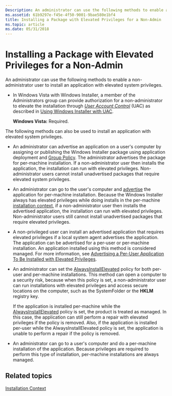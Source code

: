 ```yaml
---
Description: An administrator can use the following methods to enable a non-administrator user to install an application with elevated system privileges.
ms.assetid: 61b9297e-f45e-4f50-9001-9bae580e1bf4
title: Installing a Package with Elevated Privileges for a Non-Admin
ms.topic: article
ms.date: 05/31/2018
---
```


# Installing a Package with Elevated Privileges for a Non-Admin

An administrator can use the following methods to enable a non-administrator user to install an application with elevated system privileges.

-   In Windows Vista with Windows Installer, a member of the Administrators group can provide authorization for a non-administrator to elevate the installation through [*User Account Control*](u-gly.md) (UAC) as described in [Using Windows Installer with UAC](using-windows-installer-with-uac.md).

    **Windows Vista:** Required.

The following methods can also be used to install an application with elevated system privileges.

-   An administrator can advertise an application on a user's computer by assigning or publishing the Windows Installer package using application deployment and [Group Policy](https://msdn.microsoft.com/library/Aa374177(v=VS.85).aspx). The administrator advertises the package for per-machine installation. If a non-administrator user then installs the application, the installation can run with elevated privileges. Non-administrator users cannot install unadvertised packages that require elevated system privileges.
-   An administrator can go to the user's computer and [advertise](advertisement.md) the application for per-machine installation. Because the Windows Installer always has elevated privileges while doing installs in the per-machine [installation context](installation-context.md), if a non-administrator user then installs the advertised application, the installation can run with elevated privileges. Non-administrator users still cannot install unadvertised packages that require elevated privileges.
-   A non-privileged user can install an advertised application that requires elevated privileges if a local system agent advertises the application. The application can be advertised for a per-user or per-machine installation. An application installed using this method is considered managed. For more information, see [Advertising a Per-User Application To Be Installed with Elevated Privileges](advertising-a-per-user-application-to-be-installed-with-elevated-privileges.md).
-   An administrator can set the [AlwaysInstallElevated](alwaysinstallelevated.md) policy for both per-user and per-machine installations. This method can open a computer to a security risk, because when this policy is set, a non-administrator user can run installations with elevated privileges and access secure locations on the computer, such as the SystemFolder or the **HKLM** registry key.

    If the application is installed per-machine while the [AlwaysInstallElevated](alwaysinstallelevated.md) policy is set, the product is treated as managed. In this case, the application can still perform a repair with elevated privileges if the policy is removed. Also, if the application is installed per-user while the AlwaysInstallElevated policy is set, the application is unable to perform a repair if the policy is removed.

-   An administrator can go to a user's computer and do a per-machine installation of the application. Because privileges are required to perform this type of installation, per-machine installations are always managed.

## Related topics

<dl> <dt>

[Installation Context](installation-context.md)
</dt> </dl>

 

 



